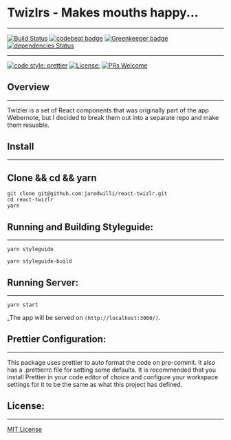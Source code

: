 
# Twizlrs - Makes mouths happy...
---------

[![Build Status](https://travis-ci.org/jaredwilli/react-twizlr.svg?branch=build-path)](https://travis-ci.org/jaredwilli/react-twizlr)
[![codebeat badge](https://codebeat.co/badges/1396f00a-f7ce-43a0-af73-1bfc2298213c)](https://codebeat.co/projects/github-com-jaredwilli-react-twizlr-master)
[![Greenkeeper badge](https://badges.greenkeeper.io/jaredwilli/react-twizlr.svg)](https://greenkeeper.io/)
[![dependencies Status](https://david-dm.org/jaredwilli/react-twizlr/status.svg)](https://david-dm.org/jaredwilli/react-twizlr)

--------

[![code style: prettier](https://img.shields.io/badge/code_style-prettier-ff69b4.svg?style=flat-square)](https://github.com/prettier/prettier)
[![License:](https://img.shields.io/npm/l/cross-env.svg?style=flat-square)](https://github.com/jaredwilli/react-twizlr/blob/master/other/LICENSE)
[![PRs Welcome](https://img.shields.io/badge/PRs-welcome-brightgreen.svg?style=flat-square)](http://makeapullrequest.com)


## Overview
-------

Twizler is a set of React components that was originally part of the app Webernote, but I decided to break them out into a separate repo and make them resuable.


## Install
-------

## Clone && cd && yarn
```
git clone git@github.com:jaredwilli/react-twizlr.git
cd react-twizlr
yarn
```

## Running and Building Styleguide:
-------

`yarn styleguide`

`yarn styleguide-build`


## Running Server:
-------
`yarn start`

_The app will be served on `(http://localhost:3000/)`.


## Prettier Configuration:
-------

This package uses prettier to auto format the code on pre-commit. It also has a .prettierrc file for setting some defaults. It is recommended that you install Prettier in your code editor of choice and configure your workspace settings for it to be the same as what this project has defined.


## License:
-------

[MIT License](https://opensource.org/licenses/MIT)


